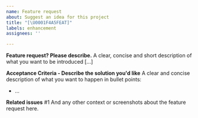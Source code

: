 ```yaml
---
name: Feature request
about: Suggest an idea for this project
title: "[\U0001F4A5FEAT]"
labels: enhancement
assignees: ''

---
```


**Feature request? Please describe.**
A clear, concise and short description of what you want to be introduced [...]

**Acceptance Criteria - Describe the solution you'd like**
A clear and concise description of what you want to happen in bullet points:
* ...

**Related issues**
#1
And any other context or screenshots about the feature request here.
